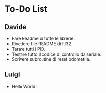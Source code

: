 # To-Do List

## Davide
-	Fare Readme di tutte le librerie.
-	Rivedere file README di RI32.
-	Tarare tutti i PID.
-	Testare tutto il codice di controllo da seriale.
-	Scrivere subroutine di reset odometria.

## Luigi
-	Hello World!
